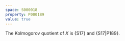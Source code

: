 ```yaml
---
space: S000018
property: P000189
value: true
---
```


The Kolmogorov quotient of $X$ is {S17}
and {S17|P189}.
